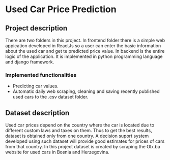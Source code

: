 # Used Car Price Prediction

## Project description

There are two folders in this project. In frontend folder there is a simple web appication developed in ReactJs so a user can enter the basic information about the used car and get te predicted price value. In backend is the entire logic of the application. It is implemented in python programming language and django framework.

### Implemented functionalities
  - Predicting car values.
  - Automatic daily web scraping, cleaning and saving recently published used cars to the .csv dataset folder.

## Dataset description

Used car prices depend on the country where the car is located due to different custom laws and taxes on them. Thus to get the best results, dataset is obtained only from one country. A decision suport system developed using such dataset will provide good estimates for prices of cars from that country.
In this project dataset is created by scraping the Olx.ba website for used cars in Bosnia and Herzegovina.



